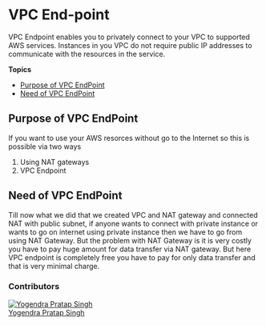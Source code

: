 # VPC End-point

VPC Endpoint enables you to privately connect to your VPC to supported AWS services. Instances  in you VPC do not require public IP addresses to communicate with the resources in the service. 

**Topics**
+ [Purpose of VPC EndPoint](#purpose-of-VPC-endpoint)
+ [Need of VPC EndPoint](#need-of-vpc-endpoint)

## Purpose of VPC EndPoint<a name="purpose-of-VPC-endpoint"></a>

If you want to use your AWS resorces without go to the Internet so this is possible via two ways 
1. Using NAT gateways
2. VPC Endpoint

## Need of VPC EndPoint<a name="need-of-vpc-endpoint"></a>
Till now what we did that we created VPC and NAT gateway and connected NAT with public subnet, if anyone wants to connect with private instance or wants to go on internet using private instance then we have to go from using NAT Gateway. But the problem with NAT Gateway is it is very costly you have to pay huge amount for data transfer via NAT gateway. But here VPC endpoint is completely free you have to pay for only data transfer and that is very minimal charge.



### Contributors
[![Yogendra Pratap Singh][yogendra_avatar]][yogendra_homepage]<br/>[Yogendra Pratap Singh][yogendra_homepage] 

  [yogendra_homepage]: https://github.com/PratapSingh13
  [yogendra_avatar]: https://img.cloudposse.com/75x75/https://github.com/PratapSingh13.png